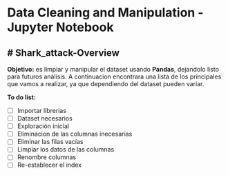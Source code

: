 # Data Cleaning and Manipulation - Jupyter Notebook
 
## # Shark_attack-Overview

<div class="alert alert-block alert-info">

<b>Objetivo:</b> es limpiar y manipular el dataset  usando **Pandas**, dejandolo listo para futuros análisis. A continuacion encontrara una lista de los principales que vamos a realizar, ya que dependiendo del dataset pueden variar. 
</div>

**To do list:**
- [ ] Importar librerias
- [ ] Dataset necesarios
- [ ] Exploración inicial 
- [ ] Eliminacion de las columnas inecesarias 
- [ ] Eliminar las filas vacías
- [ ] Limpiar los datos de las columnas
- [ ] Renombre columnas
- [ ] Re-establecer el index
